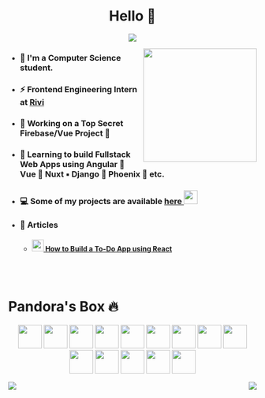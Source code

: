 <h1 align="center">Hello 👋</h1>
<p align="center">
<img src="https://komarev.com/ghpvc/?username=aether-devweb&label=Profile+Views" />
</p>

<img align='right' src="https://media.giphy.com/media/M9gbBd9nbDrOTu1Mqx/giphy.gif" width="230">

- ### 🏫 I'm a Computer Science student.

- ### ⚡ Frontend Engineering Intern at [Rivi](https://rivi.co/)

- ### 🦄 Working on a Top Secret Firebase/Vue Project 🤫

- ### 🌱 Learning to build Fullstack Web Apps using Angular 🔺 Vue 🌲 Nuxt ▪️ Django 🥬 Phoenix 💜 etc.

- ### 💻 Some of my projects are available [here <img width="28" src="https://cutt.ly/thUCZIY">](https://github.com/aether-devweb?tab=repositories)

- ### 📖 Articles
    - #### [<img height="24" width="24" src="https://cutt.ly/1hUX1az" /> How to Build a To-Do App using React](https://medium.com/javascript-in-plain-english/building-a-to-do-application-using-react-c6899b986d6c)
<br><br>

<h1 align="left">Pandora's Box 🔥 </h1>

<p align="center">
    <!-- Sass -->
    <img height="48" width="48" src="https://cutt.ly/qhUXKYp" />
    <!-- Typescript -->
    <img height="48" width="48" src="https://cutt.ly/phUXVJx" />
    <!-- React -->
    <img height="48" width="48" src="https://cutt.ly/1hUX1az" />
    <!-- Angular -->
    <img height="48" width="48" src="https://cutt.ly/chUX9vG" />
    <!-- Vue -->
    <img height="48" width="48" src="https://cutt.ly/BvOKUon">
    <!-- Nuxt -->
    <img height="48" width="48" src="https://cutt.ly/kvOLjhg">
    <!-- Tailwind -->
    <img height="48" width="48" src="https://cutt.ly/0vOK6Xf">
    <!-- Django -->
    <img height="48" width="48" src="https://cutt.ly/DhUX4hd" />
    <!-- Python -->
    <img height="48" width="48" src="https://cutt.ly/xhUCyFt" />
    <!-- Java -->
    <img height="48" width="48" src="https://cutt.ly/LhUCwLi" />
    <!-- Rust -->
    <img height="48" width="48" src="https://cutt.ly/ohUXfm2" />
    <!-- Haskell -->
    <img height="48" width="48" src="https://cutt.ly/dhUZ9V9" />
    <!-- Clojure -->
    <img height="48" width="48" src="https://cutt.ly/DhUXg0n" />
    <!-- Flutter -->
    <img height="48" width="48" src="https://cutt.ly/ohUXkQ6" />
</p>


<img align="right" src="https://github-readme-stats.vercel.app/api?username=aether-devweb&show_icons=true" />
<img align="left" src="https://github-readme-stats.vercel.app/api/top-langs/?username=aether-devweb&theme=vue" />





